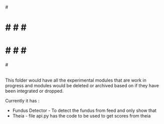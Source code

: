 ######  #  ######
#    #  #  #    #
#    #  #  #    #
######  #  ######

This folder would have all the experimental modules that are work in progress and modules would be deleted or archived based on if they have been integrated or dropped.

Currently it has : 

- Fundus Detector - To detect the fundus from feed and only show that
- Theia - file api.py has the code to be used to get scores from theia
